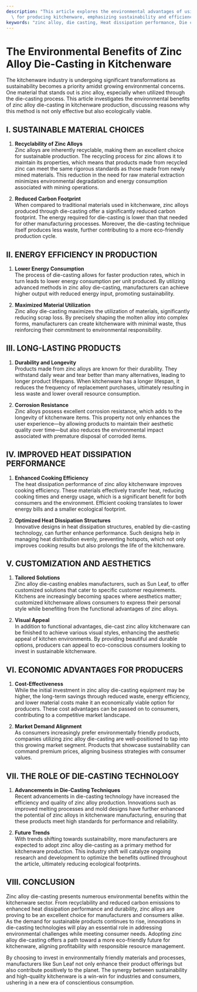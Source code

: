 ```yaml
---
description: "This article explores the environmental advantages of using zinc alloy die-casting\
  \ for producing kitchenware, emphasizing sustainability and efficiency."
keywords: "zinc alloy, die casting, Heat dissipation performance, Die casting process"
---
```

# The Environmental Benefits of Zinc Alloy Die-Casting in Kitchenware

The kitchenware industry is undergoing significant transformations as sustainability becomes a priority amidst growing environmental concerns. One material that stands out is zinc alloy, especially when utilized through the die-casting process. This article investigates the environmental benefits of zinc alloy die-casting in kitchenware production, discussing reasons why this method is not only effective but also ecologically viable.

## I. SUSTAINABLE MATERIAL CHOICES

1. **Recyclability of Zinc Alloys**  
Zinc alloys are inherently recyclable, making them an excellent choice for sustainable production. The recycling process for zinc allows it to maintain its properties, which means that products made from recycled zinc can meet the same rigorous standards as those made from newly mined materials. This reduction in the need for raw material extraction minimizes environmental degradation and energy consumption associated with mining operations.

2. **Reduced Carbon Footprint**  
When compared to traditional materials used in kitchenware, zinc alloys produced through die-casting offer a significantly reduced carbon footprint. The energy required for die-casting is lower than that needed for other manufacturing processes. Moreover, the die-casting technique itself produces less waste, further contributing to a more eco-friendly production cycle. 

## II. ENERGY EFFICIENCY IN PRODUCTION

1. **Lower Energy Consumption**  
The process of die-casting allows for faster production rates, which in turn leads to lower energy consumption per unit produced. By utilizing advanced methods in zinc alloy die-casting, manufacturers can achieve higher output with reduced energy input, promoting sustainability.

2. **Maximized Material Utilization**  
Zinc alloy die-casting maximizes the utilization of materials, significantly reducing scrap loss. By precisely shaping the molten alloy into complex forms, manufacturers can create kitchenware with minimal waste, thus reinforcing their commitment to environmental responsibility.

## III. LONG-LASTING PRODUCTS

1. **Durability and Longevity**  
Products made from zinc alloys are known for their durability. They withstand daily wear and tear better than many alternatives, leading to longer product lifespans. When kitchenware has a longer lifespan, it reduces the frequency of replacement purchases, ultimately resulting in less waste and lower overall resource consumption. 

2. **Corrosion Resistance**  
Zinc alloys possess excellent corrosion resistance, which adds to the longevity of kitchenware items. This property not only enhances the user experience—by allowing products to maintain their aesthetic quality over time—but also reduces the environmental impact associated with premature disposal of corroded items.

## IV. IMPROVED HEAT DISSIPATION PERFORMANCE

1. **Enhanced Cooking Efficiency**  
The heat dissipation performance of zinc alloy kitchenware improves cooking efficiency. These materials effectively transfer heat, reducing cooking times and energy usage, which is a significant benefit for both consumers and the environment. Efficient cooking translates to lower energy bills and a smaller ecological footprint.

2. **Optimized Heat Dissipation Structures**  
Innovative designs in heat dissipation structures, enabled by die-casting technology, can further enhance performance. Such designs help in managing heat distribution evenly, preventing hotspots, which not only improves cooking results but also prolongs the life of the kitchenware. 

## V. CUSTOMIZATION AND AESTHETICS

1. **Tailored Solutions**  
Zinc alloy die-casting enables manufacturers, such as Sun Leaf, to offer customized solutions that cater to specific customer requirements. Kitchens are increasingly becoming spaces where aesthetics matter; customized kitchenware allows consumers to express their personal style while benefiting from the functional advantages of zinc alloys.

2. **Visual Appeal**  
In addition to functional advantages, die-cast zinc alloy kitchenware can be finished to achieve various visual styles, enhancing the aesthetic appeal of kitchen environments. By providing beautiful and durable options, producers can appeal to eco-conscious consumers looking to invest in sustainable kitchenware.  

## VI. ECONOMIC ADVANTAGES FOR PRODUCERS

1. **Cost-Effectiveness**  
While the initial investment in zinc alloy die-casting equipment may be higher, the long-term savings through reduced waste, energy efficiency, and lower material costs make it an economically viable option for producers. These cost advantages can be passed on to consumers, contributing to a competitive market landscape.

2. **Market Demand Alignment**  
As consumers increasingly prefer environmentally friendly products, companies utilizing zinc alloy die-casting are well-positioned to tap into this growing market segment. Products that showcase sustainability can command premium prices, aligning business strategies with consumer values.

## VII. THE ROLE OF DIE-CASTING TECHNOLOGY

1. **Advancements in Die-Casting Techniques**  
Recent advancements in die-casting technology have increased the efficiency and quality of zinc alloy production. Innovations such as improved melting processes and mold designs have further enhanced the potential of zinc alloys in kitchenware manufacturing, ensuring that these products meet high standards for performance and reliability.

2. **Future Trends**  
With trends shifting towards sustainability, more manufacturers are expected to adopt zinc alloy die-casting as a primary method for kitchenware production. This industry shift will catalyze ongoing research and development to optimize the benefits outlined throughout the article, ultimately reducing ecological footprints.

## VIII. CONCLUSION

Zinc alloy die-casting presents numerous environmental benefits within the kitchenware sector. From recyclability and reduced carbon emissions to enhanced heat dissipation performance and durability, zinc alloys are proving to be an excellent choice for manufacturers and consumers alike. As the demand for sustainable products continues to rise, innovations in die-casting technologies will play an essential role in addressing environmental challenges while meeting consumer needs. Adopting zinc alloy die-casting offers a path toward a more eco-friendly future for kitchenware, aligning profitability with responsible resource management.

By choosing to invest in environmentally friendly materials and processes, manufacturers like Sun Leaf not only enhance their product offerings but also contribute positively to the planet. The synergy between sustainability and high-quality kitchenware is a win-win for industries and consumers, ushering in a new era of conscientious consumption.

